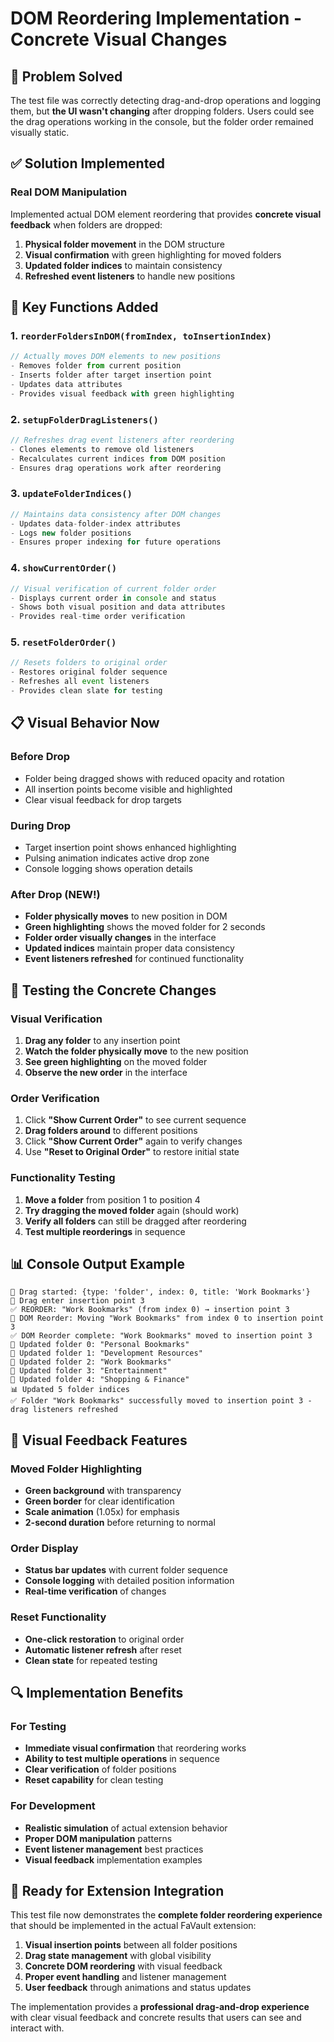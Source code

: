 # DOM Reordering Implementation - Concrete Visual Changes

## 🎯 Problem Solved

The test file was correctly detecting drag-and-drop operations and logging them, but **the UI wasn't changing** after dropping folders. Users could see the drag operations working in the console, but the folder order remained visually static.

## ✅ Solution Implemented

### **Real DOM Manipulation**
Implemented actual DOM element reordering that provides **concrete visual feedback** when folders are dropped:

1. **Physical folder movement** in the DOM structure
2. **Visual confirmation** with green highlighting for moved folders
3. **Updated folder indices** to maintain consistency
4. **Refreshed event listeners** to handle new positions

## 🔧 Key Functions Added

### **1. `reorderFoldersInDOM(fromIndex, toInsertionIndex)`**
```javascript
// Actually moves DOM elements to new positions
- Removes folder from current position
- Inserts folder after target insertion point  
- Updates data attributes
- Provides visual feedback with green highlighting
```

### **2. `setupFolderDragListeners()`**
```javascript
// Refreshes drag event listeners after reordering
- Clones elements to remove old listeners
- Recalculates current indices from DOM position
- Ensures drag operations work after reordering
```

### **3. `updateFolderIndices()`**
```javascript
// Maintains data consistency after DOM changes
- Updates data-folder-index attributes
- Logs new folder positions
- Ensures proper indexing for future operations
```

### **4. `showCurrentOrder()`**
```javascript
// Visual verification of current folder order
- Displays current order in console and status
- Shows both visual position and data attributes
- Provides real-time order verification
```

### **5. `resetFolderOrder()`**
```javascript
// Resets folders to original order
- Restores original folder sequence
- Refreshes all event listeners
- Provides clean slate for testing
```

## 📋 Visual Behavior Now

### **Before Drop**
- Folder being dragged shows with reduced opacity and rotation
- All insertion points become visible and highlighted
- Clear visual feedback for drop targets

### **During Drop**
- Target insertion point shows enhanced highlighting
- Pulsing animation indicates active drop zone
- Console logging shows operation details

### **After Drop** (NEW!)
- **Folder physically moves** to new position in DOM
- **Green highlighting** shows the moved folder for 2 seconds
- **Folder order visually changes** in the interface
- **Updated indices** maintain proper data consistency
- **Event listeners refreshed** for continued functionality

## 🧪 Testing the Concrete Changes

### **Visual Verification**
1. **Drag any folder** to any insertion point
2. **Watch the folder physically move** to the new position
3. **See green highlighting** on the moved folder
4. **Observe the new order** in the interface

### **Order Verification**
1. Click **"Show Current Order"** to see current sequence
2. **Drag folders around** to different positions
3. Click **"Show Current Order"** again to verify changes
4. Use **"Reset to Original Order"** to restore initial state

### **Functionality Testing**
1. **Move a folder** from position 1 to position 4
2. **Try dragging the moved folder** again (should work)
3. **Verify all folders** can still be dragged after reordering
4. **Test multiple reorderings** in sequence

## 📊 Console Output Example

```
🎯 Drag started: {type: 'folder', index: 0, title: 'Work Bookmarks'}
🎯 Drag enter insertion point 3
✅ REORDER: "Work Bookmarks" (from index 0) → insertion point 3
🔄 DOM Reorder: Moving "Work Bookmarks" from index 0 to insertion point 3
✅ DOM Reorder complete: "Work Bookmarks" moved to insertion point 3
📁 Updated folder 0: "Personal Bookmarks"
📁 Updated folder 1: "Development Resources" 
📁 Updated folder 2: "Work Bookmarks"
📁 Updated folder 3: "Entertainment"
📁 Updated folder 4: "Shopping & Finance"
📊 Updated 5 folder indices
✅ Folder "Work Bookmarks" successfully moved to insertion point 3 - drag listeners refreshed
```

## 🎨 Visual Feedback Features

### **Moved Folder Highlighting**
- **Green background** with transparency
- **Green border** for clear identification
- **Scale animation** (1.05x) for emphasis
- **2-second duration** before returning to normal

### **Order Display**
- **Status bar updates** with current folder sequence
- **Console logging** with detailed position information
- **Real-time verification** of changes

### **Reset Functionality**
- **One-click restoration** to original order
- **Automatic listener refresh** after reset
- **Clean state** for repeated testing

## 🔍 Implementation Benefits

### **For Testing**
- **Immediate visual confirmation** that reordering works
- **Ability to test multiple operations** in sequence
- **Clear verification** of folder positions
- **Reset capability** for clean testing

### **For Development**
- **Realistic simulation** of actual extension behavior
- **Proper DOM manipulation** patterns
- **Event listener management** best practices
- **Visual feedback** implementation examples

## 🚀 Ready for Extension Integration

This test file now demonstrates the **complete folder reordering experience** that should be implemented in the actual FaVault extension:

1. **Visual insertion points** between all folder positions
2. **Drag state management** with global visibility
3. **Concrete DOM reordering** with visual feedback
4. **Proper event handling** and listener management
5. **User feedback** through animations and status updates

The implementation provides a **professional drag-and-drop experience** with clear visual feedback and concrete results that users can see and interact with.

